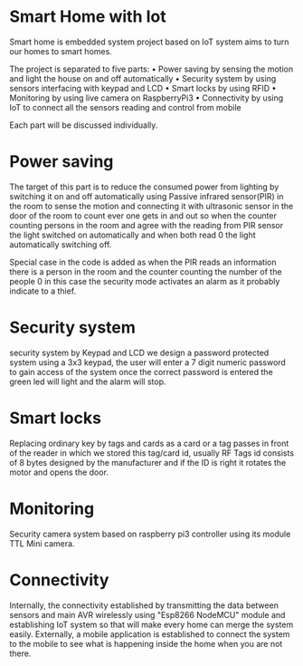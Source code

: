 # Smart Home with Iot
 
Smart home is embedded system project based on IoT system aims to turn our homes to smart homes.

The project is separated to five parts:
• Power saving by sensing the motion and light the house on and off automatically
• Security system by using sensors interfacing with keypad and LCD 
• Smart locks by using RFID 
• Monitoring by using live camera on RaspberryPi3 
• Connectivity by using IoT to connect all the sensors reading and control from mobile

Each part will be discussed individually.

# Power saving

The target of this part is to reduce the consumed power from lighting by switching it on and off automatically using Passive infrared sensor(PIR) in the room to sense the motion and connecting it with ultrasonic sensor in the door of the room to count ever one gets in and out so when the counter counting persons in the room and agree with the reading from PIR sensor the light switched on automatically and when both read 0 the light automatically switching off.

Special case in the code is added as when the PIR reads an information there is a person in the room and the counter counting the number of the people 0 in this case the security mode activates an alarm as it probably indicate to a thief.


# Security system

security system by Keypad and LCD we design a password protected system using a 3x3 keypad, the user will enter a 7 digit numeric password to gain access of the system once the correct password is entered the green led will light and the alarm will stop.

# Smart locks

Replacing ordinary key by tags and cards as a card or a tag passes in front of the reader in which we stored this tag/card id, usually RF Tags id consists of 8 bytes designed by the manufacturer and if the ID is right it rotates the motor and opens the door.


# Monitoring

Security camera system based on raspberry pi3 controller using its module TTL Mini camera.


# Connectivity

Internally, the connectivity established by transmitting the data between sensors and main AVR wirelessly using "Esp8266 NodeMCU" module and establishing IoT system so that will make every home can merge the system easily.
Externally, a mobile application is established to connect the system to the mobile to see what is happening inside the home when you are not there.
